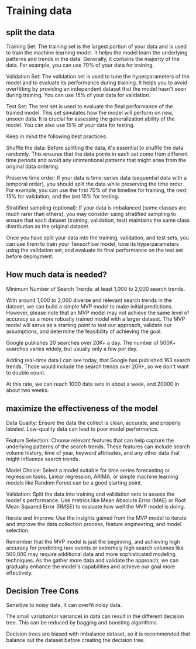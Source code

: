 # Training data

## split the data

Training Set: The training set is the largest portion of your data and is used to train the machine learning model. It helps the model learn the underlying patterns and trends in the data. Generally, it contains the majority of the data. For example, you can use 70% of your data for training.

Validation Set: The validation set is used to tune the hyperparameters of the model and to evaluate its performance during training. It helps you to avoid overfitting by providing an independent dataset that the model hasn't seen during training. You can use 15% of your data for validation.

Test Set: The test set is used to evaluate the final performance of the trained model. This set simulates how the model will perform on new, unseen data. It is crucial for assessing the generalization ability of the model. You can also use 15% of your data for testing.

Keep in mind the following best practices:

Shuffle the data: Before splitting the data, it's essential to shuffle the data randomly. This ensures that the data points in each set come from different time periods and avoid any unintentional patterns that might arise from the original data ordering.

Preserve time order: If your data is time-series data (sequential data with a temporal order), you should split the data while preserving the time order. For example, you can use the first 70% of the timeline for training, the next 15% for validation, and the last 15% for testing.

Stratified sampling (optional): If your data is imbalanced (some classes are much rarer than others), you may consider using stratified sampling to ensure that each dataset (training, validation, test) maintains the same class distribution as the original dataset.

Once you have split your data into the training, validation, and test sets, you can use them to train your TensorFlow model, tune its hyperparameters using the validation set, and evaluate its final performance on the test set before deployment.

## How much data is needed?

Minimum Number of Search Trends: at least 1,000 to 2,000 search trends.

With around 1,000 to 2,000 diverse and relevant search trends in the dataset, we can build a simple MVP model to make initial predictions. However, please note that an MVP model may not achieve the same level of accuracy as a more robustly trained model with a larger dataset. The MVP model will serve as a starting point to test our approach, validate our assumptions, and determine the feasibility of achieving the goal.

Google publishes 20 searches over 20K+ a day.  The number of 500K+ searches varies widely, but usually only a few per day.

Adding real-time data I can see today, that Google has published 163 search trends.  Those would include the search trends over 20K+, so we don't want to double count.

At this rate, we can reach 1000 data sets in about a week, and 20000 in about two weeks.

## maximize the effectiveness of the model

Data Quality: Ensure the data the collect is clean, accurate, and properly labeled. Low-quality data can lead to poor model performance.

Feature Selection: Choose relevant features that can help capture the underlying patterns of the search trends. These features can include search volume history, time of year, keyword attributes, and any other data that might influence search trends.

Model Choice: Select a model suitable for time series forecasting or regression tasks. Linear regression, ARIMA, or simple machine learning models like Random Forest can be a good starting point.

Validation: Split the data into training and validation sets to assess the model's performance. Use metrics like Mean Absolute Error (MAE) or Root Mean Squared Error (RMSE) to evaluate how well the MVP model is doing.

Iterate and Improve: Use the insights gained from the MVP model to iterate and improve the data collection process, feature engineering, and model selection.

Remember that the MVP model is just the beginning, and achieving high accuracy for predicting rare events or extremely high search volumes like 500,000 may require additional data and more sophisticated modeling techniques. As the gather more data and validate the approach, we can gradually enhance the model's capabilities and achieve our goal more effectively.

## Decision Tree Cons

Sensitive to noisy data. It can overfit noisy data.

The small variation(or variance) in data can result in the different decision tree. This can be reduced by bagging and boosting algorithms.

Decision trees are biased with imbalance dataset, so it is recommended that balance out the dataset before creating the decision tree.
